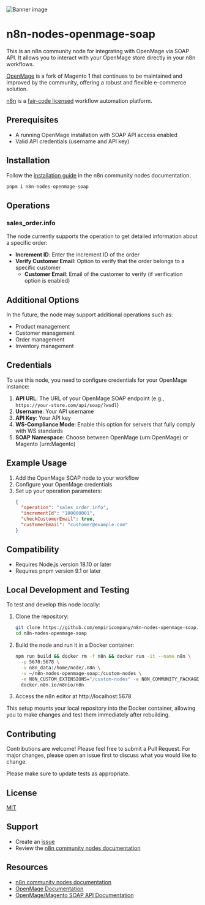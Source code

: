 ![Banner image](https://user-images.githubusercontent.com/10284570/173569848-c624317f-42b1-45a6-ab09-f0ea3c247648.png)

# n8n-nodes-openmage-soap

This is an n8n community node for integrating with OpenMage via SOAP API. It allows you to interact with your OpenMage store directly in your n8n workflows.

[OpenMage](https://www.openmage.org/) is a fork of Magento 1 that continues to be maintained and improved by the community, offering a robust and flexible e-commerce solution.

[n8n](https://n8n.io/) is a [fair-code licensed](https://docs.n8n.io/reference/license/) workflow automation platform.

## Prerequisites

- A running OpenMage installation with SOAP API access enabled
- Valid API credentials (username and API key)

## Installation

Follow the [installation guide](https://docs.n8n.io/integrations/community-nodes/installation/) in the n8n community nodes documentation.

```bash
pnpm i n8n-nodes-openmage-soap
```

## Operations

### sales_order.info

The node currently supports the operation to get detailed information about a specific order:

- **Increment ID**: Enter the increment ID of the order
- **Verify Customer Email**: Option to verify that the order belongs to a specific customer
  - **Customer Email**: Email of the customer to verify (if verification option is enabled)

## Additional Options

In the future, the node may support additional operations such as:
- Product management
- Customer management
- Order management
- Inventory management

## Credentials

To use this node, you need to configure credentials for your OpenMage instance:

1. **API URL**: The URL of your OpenMage SOAP endpoint (e.g., `https://your-store.com/api/soap/?wsdl`)
2. **Username**: Your API username
3. **API Key**: Your API key
4. **WS-Compliance Mode**: Enable this option for servers that fully comply with WS standards
5. **SOAP Namespace**: Choose between OpenMage (urn:OpenMage) or Magento (urn:Magento)

## Example Usage

1. Add the OpenMage SOAP node to your workflow
2. Configure your OpenMage credentials
3. Set up your operation parameters:
   ```json
   {
     "operation": "sales_order.info",
     "incrementId": "100000001",
     "checkCustomerEmail": true,
     "customerEmail": "customer@example.com"
   }
   ```

## Compatibility

- Requires Node.js version 18.10 or later
- Requires pnpm version 9.1 or later

## Local Development and Testing

To test and develop this node locally:

1. Clone the repository:
   ```bash
   git clone https://github.com/empiricompany/n8n-nodes-openmage-soap.git
   cd n8n-nodes-openmage-soap
   ```

2. Build the node and run it in a Docker container:
   ```bash
   npm run build && docker rm -f n8n && docker run -it --name n8n \
     -p 5678:5678 \
     -v n8n_data:/home/node/.n8n \
     -v ~/n8n-nodes-openmage-soap:/custom-nodes \
     -e N8N_CUSTOM_EXTENSIONS="/custom-nodes" -e N8N_COMMUNITY_PACKAGES_ALLOW_TOOL_USAGE=true \
     docker.n8n.io/n8nio/n8n
   ```

3. Access the n8n editor at http://localhost:5678

This setup mounts your local repository into the Docker container, allowing you to make changes and test them immediately after rebuilding.

## Contributing

Contributions are welcome! Please feel free to submit a Pull Request. For major changes, please open an issue first to discuss what you would like to change.

Please make sure to update tests as appropriate.

## License

[MIT](LICENSE)

## Support

- Create an [issue](https://github.com/empiricompany/n8n-nodes-openmage-soap/issues)
- Review the [n8n community nodes documentation](https://docs.n8n.io/integrations/community-nodes/)

## Resources

- [n8n community nodes documentation](https://docs.n8n.io/integrations/community-nodes/)
- [OpenMage Documentation](https://devdocs-openmage.org/guides/m1x/)
- [OpenMage/Magento SOAP API Documentation](https://devdocs-openmage.org/guides/m1x/api/soap/introduction.html#Introduction-SOAP)
